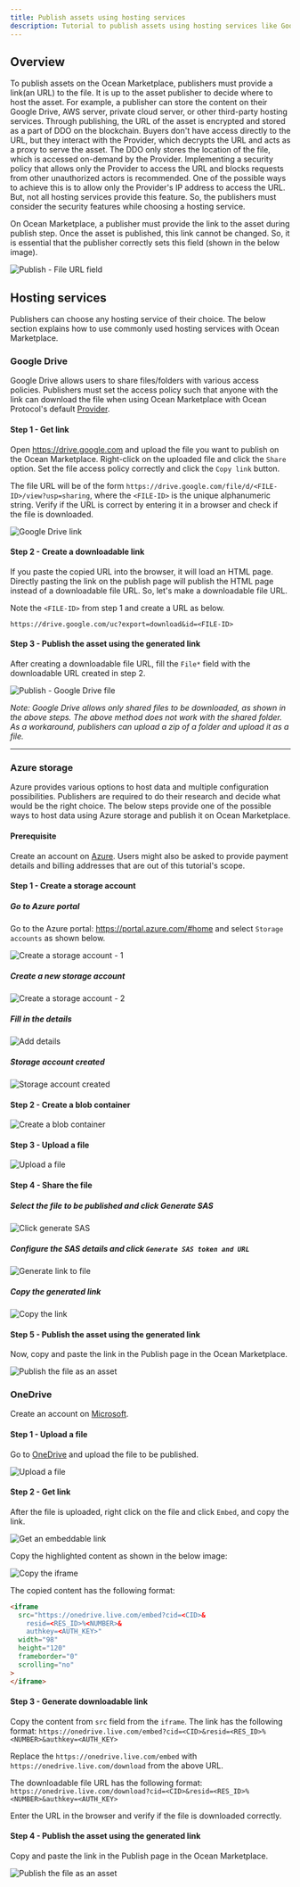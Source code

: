 ```yaml
---
title: Publish assets using hosting services
description: Tutorial to publish assets using hosting services like Google Drive and Azure.
---
```


## Overview

To publish assets on the Ocean Marketplace, publishers must provide a link(an URL) to the file. It is up to the asset publisher to decide where to host the asset. For example, a publisher can store the content on their Google Drive, AWS server, private cloud server, or other third-party hosting services. Through publishing, the URL of the asset is encrypted and stored as a part of DDO on the blockchain. Buyers don't have access directly to the URL, but they interact with the Provider, which decrypts the URL and acts as a proxy to serve the asset. The DDO only stores the location of the file, which is accessed on-demand by the Provider. Implementing a security policy that allows only the Provider to access the URL and blocks requests from other unauthorized actors is recommended. One of the possible ways to achieve this is to allow only the Provider's IP address to access the URL. But, not all hosting services provide this feature. So, the publishers must consider the security features while choosing a hosting service.

On Ocean Marketplace, a publisher must provide the link to the asset during publish step. Once the asset is published, this link cannot be changed. So, it is essential that the publisher correctly sets this field (shown in the below image).

![Publish - File URL field](./images/marketplace/publish/marketplace-publish-file-field.png)

## Hosting services

Publishers can choose any hosting service of their choice. The below section explains how to use commonly used hosting services with Ocean Marketplace.

### Google Drive

Google Drive allows users to share files/folders with various access policies. Publishers must set the access policy such that anyone with the link can download the file when using Ocean Marketplace with Ocean Protocol's default [Provider](https://v4.provider.rinkeby.oceanprotocol.com).

#### Step 1 - Get link

Open https://drive.google.com and upload the file you want to publish on the Ocean Marketplace.
Right-click on the uploaded file and click the `Share` option. Set the file access policy correctly and click the `Copy link` button.

The file URL will be of the form `https://drive.google.com/file/d/<FILE-ID>/view?usp=sharing`, where the `<FILE-ID>` is the unique alphanumeric string. Verify if the URL is correct by entering it in a browser and check if the file is downloaded.

![Google Drive link](./images/marketplace/publish/publish-google-drive.png)

#### Step 2 - Create a downloadable link

If you paste the copied URL into the browser, it will load an HTML page. Directly pasting the link on the publish page will publish the HTML page instead of a downloadable file URL. So, let's make a downloadable file URL.

Note the `<FILE-ID>` from step 1 and create a URL as below.

`https://drive.google.com/uc?export=download&id=<FILE-ID>`

#### Step 3 - Publish the asset using the generated link

After creating a downloadable file URL, fill the `File*` field with the downloadable URL created in step 2.

![Publish - Google Drive file](./images/marketplace/publish/publish-google-drive-2.png)

_Note: Google Drive allows only shared files to be downloaded, as shown in the above steps. The above method does not work with the shared folder. As a workaround, publishers can upload a zip of a folder and upload it as a file._

---

### Azure storage

Azure provides various options to host data and multiple configuration possibilities. Publishers are required to do their research and decide what would be the right choice. The below steps provide one of the possible ways to host data using Azure storage and publish it on Ocean Marketplace.

#### Prerequisite

Create an account on [Azure](https://azure.microsoft.com/en-us/). Users might also be asked to provide payment details and billing addresses that are out of this tutorial's scope.

#### Step 1 - Create a storage account

##### Go to Azure portal

Go to the Azure portal: https://portal.azure.com/#home and select `Storage accounts` as shown below.

![Create a storage account - 1](./images/marketplace/publish/azure-1.png)

##### Create a new storage account

![Create a storage account - 2](./images/marketplace/publish/azure-2.png)

##### Fill in the details

![Add details](./images/marketplace/publish/azure-3.png)

##### Storage account created

![Storage account created](./images/marketplace/publish/azure-4.png)

#### Step 2 - Create a blob container

![Create a blob container](./images/marketplace/publish/azure-5.png)

#### Step 3 - Upload a file

![Upload a file](./images/marketplace/publish/azure-6.png)

#### Step 4 - Share the file

##### Select the file to be published and click Generate SAS

![Click generate SAS](./images/marketplace/publish/azure-7.png)

##### Configure the SAS details and click `Generate SAS token and URL`

![Generate link to file](./images/marketplace/publish/azure-8.png)

##### Copy the generated link

![Copy the link](./images/marketplace/publish/azure-9.png)

#### Step 5 - Publish the asset using the generated link

Now, copy and paste the link in the Publish page in the Ocean Marketplace.

![Publish the file as an asset](./images/marketplace/publish/azure-10.png)

### OneDrive

Create an account on [Microsoft](https://www.microsoft.com/en-us/microsoft-365/onedrive/online-cloud-storage).

#### Step 1 - Upload a file

Go to [OneDrive](https://onedrive.live.com/) and upload the file to be published.

![Upload a file](./images/marketplace/publish/one-drive-1.png)

#### Step 2 - Get link

After the file is uploaded, right click on the file and click `Embed`, and copy the link.

![Get an embeddable link](./images/marketplace/publish/one-drive-2.png)

Copy the highlighted content as shown in the below image:

![Copy the iframe](./images/marketplace/publish/one-drive-3.png)

The copied content has the following format:

```html
<iframe
  src="https://onedrive.live.com/embed?cid=<CID>&
    resid=<RES_ID>%<NUMBER>&
    authkey=<AUTH_KEY>"
  width="98"
  height="120"
  frameborder="0"
  scrolling="no"
>
</iframe>
```

#### Step 3 - Generate downloadable link

Copy the content from `src` field from the `iframe`. The link has the following format:
`https://onedrive.live.com/embed?cid=<CID>&resid=<RES_ID>%<NUMBER>&authkey=<AUTH_KEY>`

Replace the `https://onedrive.live.com/embed` with `https://onedrive.live.com/download` from the above URL.

The downloadable file URL has the following format:
`https://onedrive.live.com/download?cid=<CID>&resid=<RES_ID>%<NUMBER>&authkey=<AUTH_KEY>`

Enter the URL in the browser and verify if the file is downloaded correctly.

#### Step 4 - Publish the asset using the generated link

Copy and paste the link in the Publish page in the Ocean Marketplace.

![Publish the file as an asset](./images/marketplace/publish/one-drive-4.png)
